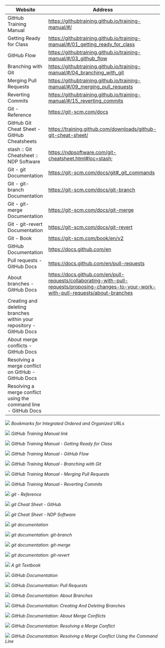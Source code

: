 | Website                                                             | Address                                                                       |
| -------                                                             | -------                                                                       |
| GitHub Training Manual                                              | https://githubtraining.github.io/training-manual/#/                           |
| Getting Ready for Class                                             | https://githubtraining.github.io/training-manual/#/01_getting_ready_for_class |
| GitHub Flow                                                         | https://githubtraining.github.io/training-manual/#/03_github_flow             |
| Branching with Git                                                  | https://githubtraining.github.io/training-manual/#/04_branching_with_git      |
| Merging Pull Requests                                               | https://githubtraining.github.io/training-manual/#/09_merging_pull_requests   |
| Reverting Commits                                                   | https://githubtraining.github.io/training-manual/#/15_reverting_commits       |
| Git - Reference                                                     | https://git-scm.com/docs                                                      |
| GitHub Git Cheat Sheet - GitHub Cheatsheets                         | https://training.github.com/downloads/github-git-cheat-sheet/                 |
| stash :: Git Cheatsheet :: NDP Software                             | https://ndpsoftware.com/git-cheatsheet.html#loc=stash;                        |
| Git - git Documentation                                             | https://git-scm.com/docs/git#_git_commands                                    |
| Git - git-branch Documentation                                      | https://git-scm.com/docs/git-branch                                           |
| Git - git-merge Documentation                                       | https://git-scm.com/docs/git-merge                                            |
| Git - git-revert Documentation                                      | https://git-scm.com/docs/git-revert                                           |
| Git - Book                                                          | https://git-scm.com/book/en/v2                                                |
| GitHub Documentation                                                | https://docs.github.com/en                                                    |
| Pull requests - GitHub Docs                                         | https://docs.github.com/en/pull-requests|
| About branches - GitHub Docs                                        | https://docs.github.com/en/pull-requests/collaborating-with-pull-requests/proposing-changes-to-your-work-with-pull-requests/about-branches |
| Creating and deleting branches within your repository - GitHub Docs ||
| About merge conflicts - GitHub Docs                                 ||
| Resolving a merge conflict on GitHub - GitHub Docs                  ||
| Resolving a merge conflict using the command line - GitHub Docs     ||


![](Images/BookmarksWebsiteAndAddress.png)
*Bookmarks for Integrated Ordered and Organized URLs*

![](Images/GitHubTrainingManual.png)
*GitHub Training Manual link*

![](Images/GitHubTrainingManual-GettingReadyForClass.png)
*GitHub Training Manual - Getting Ready for Class*

![](Images/GitHubTrainingManual-UnderstandingGitHubFlow.png)
*GitHub Training Manual - GitHub Flow*

![](Images/GitHubTrainingManual-BranchingGit.png)
*GitHub Training Manual - Branching with Git*

![](Images/GitHubTrainingManual-MergingPullRequests.png)
*GitHub Training Manual - Merging Pull Requests*

![](Images/GitHubTrainingManual-RevertingCommits.png)
*GitHub Training Manual - Reverting Commits*

![](Images/GitReference.png)
*git - Reference*

![](Images/GitCheatSheet-GitHub.png)
*git Cheat Sheet - GitHub*

![](Images/GitCheatSheet-NDP.png)
*git Cheat Sheet - NDP Software*

![](Images/git.png)
*git documentation*

![](Images/git-branch.png)
*git documentation: git-branch*

![](Images/git-merge.png)
*git documentation: git-merge*

![](Images/git-revert.png)
*git documentation: git-revert*

![](Images/GitBook.png)
*A git Textbook*

![](Images/GitHubDocs.png)
*GitHub Documentation*

![](Images/GitHubDocs-PullRequests.png)
*GitHub Documentation: Pull Requests*

![](Images/GitHubDocs-Branches.png)
*GitHub Documentation: About Branches*

![](Images/GitHubDocs-CreatingAndDeletingBranches.png)
*GitHub Documentation: Creating And Deleting Branches*

![](Images/GitHubDocs-MergeConflicts.png)
*GitHub Documentation: About Merge Conflicts*

![](Images/GitHubDocs-MergeConflictResolution.png)
*GitHub Documentation: Resolving a Merge Conflict*

![](Images/GitHubDocs-MergeConflictResolutionCommandLine.png)
*GitHub Documentation: Resolving a Merge Conflict Using the Command Line*
